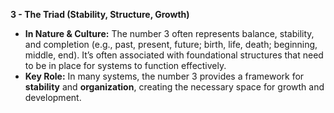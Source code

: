 **3 - The Triad (Stability, Structure, Growth)**

- **In Nature & Culture:** The number 3 often represents balance, stability, and completion (e.g., past, present, future; birth, life, death; beginning, middle, end). It’s often associated with foundational structures that need to be in place for systems to function effectively.
- **Key Role:** In many systems, the number 3 provides a framework for **stability** and **organization**, creating the necessary space for growth and development.